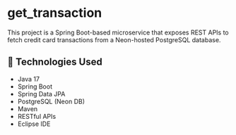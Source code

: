 # get_transaction

This project is a Spring Boot-based microservice that exposes REST APIs to fetch credit card transactions from a Neon-hosted PostgreSQL database.

## 🔧 Technologies Used

- Java 17
- Spring Boot
- Spring Data JPA
- PostgreSQL (Neon DB)
- Maven
- RESTful APIs
- Eclipse IDE

